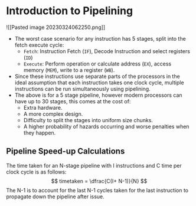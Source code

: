 # Introduction to Pipelining
![[Pasted image 20230324062250.png]]
* The worst case scenario for any instruction has 5 stages, split into the fetch execute cycle:
	* `Fetch`: Instruction Fetch (`IF`), Decode Instruction and select registers (`ID`)
	* `Execute`: Perform operation or calculate address (`EX`), access memory (`MEM`), write to a register (`WB`).
* Since these instructions use separate parts of the processors in the ideal assumption that each instruction takes one clock cycle, multiple instructions can be run simultaneously using pipelining.
* The above is for a 5 stage pipeline, however modern processors can have up to 30 stages, this comes at the cost of:
	* Extra hardware.
	* A more complex design.
	* Difficulty to split the stages into uniform size chunks.
	* A higher probability of hazards occurring and worse penalties when they happen.

## Pipeline Speed-up Calculations
The time taken for an N-stage pipeline with I instructions and C time per clock cycle is as follows:
$$
timetaken = \dfrac{C(I+ N-1)}{N}
$$
The N-1 is to account for the last N-1 cycles taken for the last instruction to propagate down the pipeline after issue.